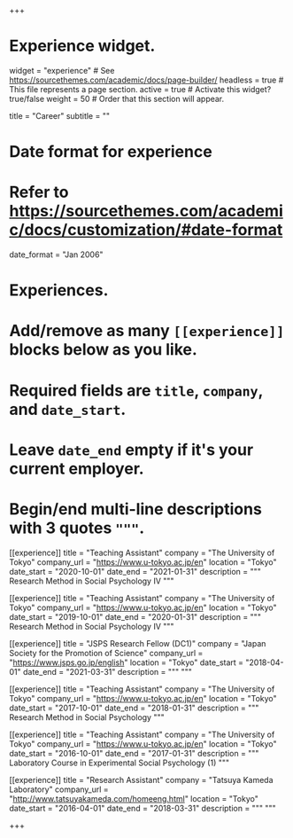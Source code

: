 +++
# Experience widget.
widget = "experience"  # See https://sourcethemes.com/academic/docs/page-builder/
headless = true  # This file represents a page section.
active = true  # Activate this widget? true/false
weight = 50  # Order that this section will appear.

title = "Career"
subtitle = ""

# Date format for experience
#   Refer to https://sourcethemes.com/academic/docs/customization/#date-format
date_format = "Jan 2006"

# Experiences.
#   Add/remove as many `[[experience]]` blocks below as you like.
#   Required fields are `title`, `company`, and `date_start`.
#   Leave `date_end` empty if it's your current employer.
#   Begin/end multi-line descriptions with 3 quotes `"""`.
[[experience]]
  title = "Teaching Assistant"
  company = "The University of Tokyo"
  company_url = "https://www.u-tokyo.ac.jp/en"
  location = "Tokyo"
  date_start = "2020-10-01"
  date_end = "2021-01-31"
  description = """
  Research Method in Social Psychology IV
  """

[[experience]]
  title = "Teaching Assistant"
  company = "The University of Tokyo"
  company_url = "https://www.u-tokyo.ac.jp/en"
  location = "Tokyo"
  date_start = "2019-10-01"
  date_end = "2020-01-31"
  description = """
  Research Method in Social Psychology IV
  """

[[experience]]
  title = "JSPS Research Fellow (DC1)"
  company = "Japan Society for the Promotion of Science"
  company_url = "https://www.jsps.go.jp/english"
  location = "Tokyo"
  date_start = "2018-04-01"
  date_end = "2021-03-31"
  description = """
  """

[[experience]]
  title = "Teaching Assistant"
  company = "The University of Tokyo"
  company_url = "https://www.u-tokyo.ac.jp/en"
  location = "Tokyo"
  date_start = "2017-10-01"
  date_end = "2018-01-31"
  description = """
  Research Method in Social Psychology
  """

[[experience]]
  title = "Teaching Assistant"
  company = "The University of Tokyo"
  company_url = "https://www.u-tokyo.ac.jp/en"
  location = "Tokyo"
  date_start = "2016-10-01"
  date_end = "2017-01-31"
  description = """
  Laboratory Course in Experimental Social Psychology (1)
  """

[[experience]]
  title = "Research Assistant"
  company = "Tatsuya Kameda Laboratory"
  company_url = "http://www.tatsuyakameda.com/homeeng.html"
  location = "Tokyo"
  date_start = "2016-04-01"
  date_end = "2018-03-31"
  description = """
  """

+++
